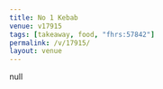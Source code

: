 ```yaml
---
title: No 1 Kebab
venue: v17915
tags: [takeaway, food, "fhrs:57842"]
permalink: /v/17915/
layout: venue
---
```

null